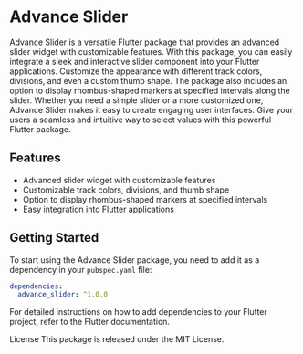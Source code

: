 <!--
This README describes the package. If you publish this package to pub.dev,
this README's contents appear on the landing page for your package.

For information about how to write a good package README, see the guide for
[writing package pages](https://dart.dev/guides/libraries/writing-package-pages).

For general information about developing packages, see the Dart guide for
[creating packages](https://dart.dev/guides/libraries/create-library-packages)
and the Flutter guide for
[developing packages and plugins](https://flutter.dev/developing-packages).
-->

# Advance Slider

Advance Slider is a versatile Flutter package that provides an advanced slider widget with customizable features. With this package, you can easily integrate a sleek and interactive slider component into your Flutter applications. Customize the appearance with different track colors, divisions, and even a custom thumb shape. The package also includes an option to display rhombus-shaped markers at specified intervals along the slider. Whether you need a simple slider or a more customized one, Advance Slider makes it easy to create engaging user interfaces. Give your users a seamless and intuitive way to select values with this powerful Flutter package.

## Features

- Advanced slider widget with customizable features
- Customizable track colors, divisions, and thumb shape
- Option to display rhombus-shaped markers at specified intervals
- Easy integration into Flutter applications

## Getting Started

To start using the Advance Slider package, you need to add it as a dependency in your `pubspec.yaml` file:

```yaml
dependencies:
  advance_slider: ^1.0.0

```
For detailed instructions on how to add dependencies to your Flutter project, refer to the Flutter documentation.

License
This package is released under the MIT License.